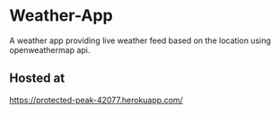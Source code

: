 # Weather-App
A weather app providing live weather feed based on the location using openweathermap api.


## Hosted at 
https://protected-peak-42077.herokuapp.com/
